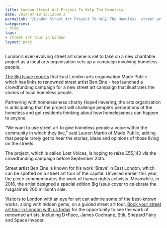 ```yaml
---
title: London Street Art Project To Help The Homeless
date: 2017-07-18 13:13:00 Z
permalink: "/London Street Art Project To Help The Homeless  street art tour in London/"
categories:
- blog
tags:
- street art tour in London
layout: post
---
```


London’s ever-evolving street art scene is set to take on a new charitable project as a local arts organisation sets up a campaign involving homeless people.

[The Big Issue reports](https://www.bigissue.com/news/street-art-project-aims-capture-homeless-voices/) that East London arts organisation Made Public - which has links to renowned street artist Ben Eine - has launched a crowdfunding campaign for a new street art campaign that illustrates the stories of local homeless people. 

Partnering with homelessness charity Hope4Havering, the arts organisation is anticipating that the project will challenge people’s perceptions of the homeless and get residents thinking about how homelessness can happen to anyone.

“We want to use street art to give homeless people a voice within the community in which they live,” said Lauren Martin of Made Public, adding that people rarely get to hear the stories, ideas and opinions of those living on the streets.

The project, which is called Lost Voices, is hoping to raise £55,140 via the crowdfunding campaign before September 24th.

Street artist Ben Eine is known for his work ‘Brave’ in East London, which can be spotted on a street art tour of the capital. Unveiled earlier this year, the piece commemorates the work of human rights activists. Meanwhile, in 2016, the artist designed a special edition Big Issue cover to celebrate the magazine’s 200 millionth sale.

Visitors to London with an eye for art can admire some of the best-known works, along with hidden gems, on a guided street art tour. [Book your street art tour in London with us today](http://www.insider-london.co.uk/tours/) for the opportunity to see the work of renowned artists, including D*Face, James Cochrane, Stik, Shepard Fairy and Space Invader.
